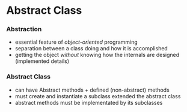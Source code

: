 # Abstract Class

### Abstraction
* essential feature of *object-oriented* programming
* separation between a class doing and  how it is accomplished
* getting the object *without* knowing how the internals are designed (implemented details)

### Abstract Class
* can have Abstract methods + defined (non-abstract) methods
* must create and instantiate a subclass extended the abstract class
* abstract methods must be  implementated by its subclasses

